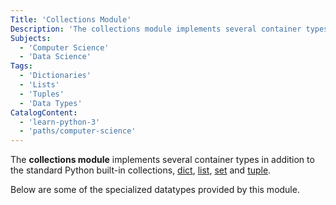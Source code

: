 ```yaml
---
Title: 'Collections Module'
Description: 'The collections module implements several container types in addition to the standard Python built-in collections, dict, list, set and tuple.'
Subjects:
  - 'Computer Science'
  - 'Data Science'
Tags:
  - 'Dictionaries'
  - 'Lists'
  - 'Tuples'
  - 'Data Types'
CatalogContent:
  - 'learn-python-3'
  - 'paths/computer-science'
---
```


The **collections module** implements several container types in addition to the standard Python built-in collections, [dict](https://www.codecademy.com/resources/docs/python/dictionaries), [list](https://www.codecademy.com/resources/docs/python/lists), [set](https://www.codecademy.com/resources/docs/python/sets) and [tuple](https://www.codecademy.com/resources/docs/python/tuples).

Below are some of the specialized datatypes provided by this module.
